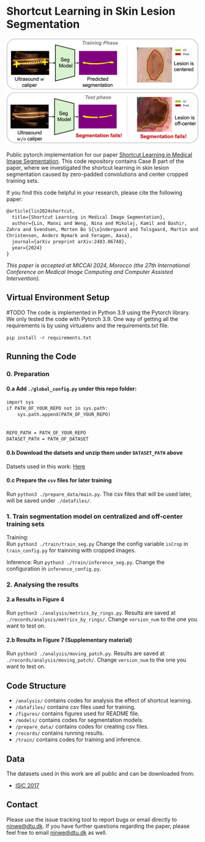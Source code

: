 # Shortcut Learning in Skin Lesion Segmentation


![](figures/overview.png)

Public pytorch implementation for our paper [Shortcut Learning in Medical Image Segmentation](https://arxiv.org/abs/2403.06748). This code repository contains Case B part of the paper, where we investigated the shortcut learning in skin lesion segmentation caused by zero-padded convolutions and center cropped training sets. 

If you find this code helpful in your research, please cite the following paper:

```
@article{lin2024shortcut,
  title={Shortcut Learning in Medical Image Segmentation},
  author={Lin, Manxi and Weng, Nina and Mikolaj, Kamil and Bashir, Zahra and Svendsen, Morten Bo S{\o}ndergaard and Tolsgaard, Martin and Christensen, Anders Nymark and Feragen, Aasa},
  journal={arXiv preprint arXiv:2403.06748},
  year={2024}
}
```

*This paper is accepted at MICCAI 2024, Morocco (the 27th International Conference on Medical Image Computing and Computer Assisted Intervention).*

## Virtual Environment Setup
#TODO
The code is implemented in Python 3.9 using the Pytorch library. We only tested the code with Pytorch 3.9. One way of getting all the requirements is by using virtualenv and the requirements.txt file.

`pip install -r requirements.txt`

## Running the Code

### 0. Preparation
#### 0.a Add `./global_config.py` under this repo folder:

```
import sys
if PATH_OF_YOUR_REPO not in sys.path:
    sys.path.append(PATH_OF_YOUR_REPO)


REPO_PATH = PATH_OF_YOUR_REPO
DATASET_PATH = PATH_OF_DATASET
```
#### 0.b Download the datsets and unzip them under `DATASET_PATH` above
Datsets used in this work: [Here](#data)

#### 0.c Prepare the `csv` files for later training
Run `python3 ./prepare_data/main.py`. The csv files that will be used later, will be saved under `./datafiles/`.

### 1. Train segmentation model on centralized and off-center training sets

Training:   
Run `python3 ./train/train_seg.py`
Change the config variable `isCrop` in `train_config.py` for trainning with cropped images.

Inference:
Run `python3 ./train/inference_seg.py`. 
Change the configuration in `inference_config.py`.


### 2. Analysing the results

#### 2.a Results in Figure 4
Run `python3 ./analysis/metrics_by_rings.py`.
Results are saved at `./records/analysis/metrics_by_rings/`.
Change `version_num` to the one you want to test on.

#### 2.b Results in Figure 7 (Supplementary material)
Run `python3 ./analysis/moving_patch.py`.
Results are saved at `./records/analysis/moving_patch/`.
Change `version_num` to the one you want to test on.

## Code Structure

* `/analysis/` contains codes for analysis the effect of shortcut learning.
* `/datafiles/` contains csv files used for training.
* `/figures/` contains figures used for README file.
* `/models/` contains codes for segmentation models.
* `/prepare_data/` contains codes for creating csv files. 
* `/records/` contains running results.
* `/train/` contains codes for training and inference. 

## Data
The datasets used in this work are all public and can be downloaded from:
* [ISIC 2017](https://challenge.isic-archive.com/data/#2017)


## Contact
Please use the issue tracking tool to report bugs or email directly to [ninwe@dtu.dk](ninwe@dtu.dk). If you have further questions regarding the paper, please feel free to email [ninwe@dtu.dk](ninwe@dtu.dk) as well.



